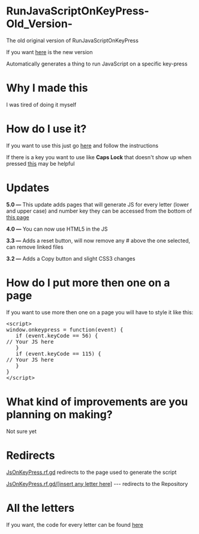 <link rel="shortcut icon" type="image/png" href="/RunJavaScriptOnKeyPress/one-keyboard-js.png">
<link rel="stylesheet" href="/RunJavaScriptOnKeyPress/assets/css/style.css?v=45e0bbafbd04e5eb3875e817bff9edf41552c081">
<link rel="stylesheet" href="https://soaringgecko.github.io/RunJavaScriptOnKeyPress-Old_Version-/highlight.css">
<meta name="viewport" content="width=device-width, initial-scale=1.0">
<link href="/RunJavaScriptOnKeyPress/highlight.css" rel="stylesheet" type="text/css" />

# RunJavaScriptOnKeyPress-Old_Version-
<p>The old original version of RunJavaScriptOnKeyPress</p>
<p>If you want <a href="https://github.com/SoaringGecko/RunJavaScriptOnKeyPress">here</a> is the new version</p>


<p>Automatically generates a thing to run JavaScript on a specific key-press</p>

# Why I made this
<p>I was tired of doing it myself</p>

# How do I use it?
<p>If you want to use this just go <a href="https://soaringgecko.github.io/RunJavaScriptOnKeyPress-Old_Version-/Pages/">here</a> and follow the instructions</p>
<p>If there is a key you want to use like <b>Caps Lock</b> that doesn't show up when pressed <a href="https://wangchujiang.com/hotkeys/">this</a> may be helpful</p> 

# Updates
<p><b>5.0 —</b> This update adds pages that will generate JS for every letter (lower and upper case) and number key they can be accessed from the bottom of <a href="Pages">this page</a></p>
<p><b>4.0 —</b> You can now use HTML5 in the JS</p>
<p><b>3.3 —</b> Adds a reset  button, will now remove any # above the one selected, can remove linked files</p>
<p><b>3.2 —</b> Adds a Copy button and slight CSS3 changes</p>

# How do I put more then one on a page
<p>If you want to use more then one on a page you will have to style it like this: <pre>&lt;script&gt;
window.onkeypress = function(event) {
   if (event.keyCode == 56) {
// Your JS here
   }
   if (event.keyCode == 115) {
// Your JS here
   }
}
&lt;/script&gt;</pre></p>

# What kind of improvements are you planning on making?
<p>Not sure yet</p>

# Redirects
<p><a href="http://jsonkeypress.rf.gd/">JsOnKeyPress.rf.gd</a> redirects to the page used to generate the script</p>
<p><a href="http://jsonkeypress.rf.gd/a">JsOnKeyPress.rf.gd/[insert any letter here]</a> --- redirects to the Repository</p>

# All the letters
If you want, the code for every letter can be found <a href="https://soaringgecko.github.io/RunJavaScriptOnKeyPress-Old_Version-/all-the-letters.html">here</a>
